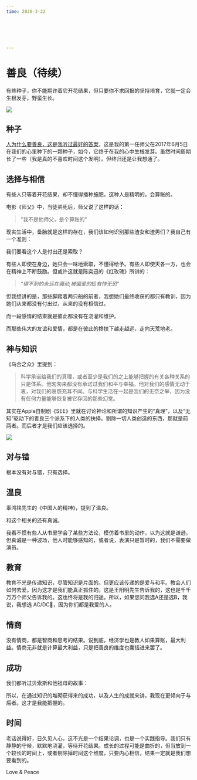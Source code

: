 ```yaml
---
time: 2020-3-22






---
```




# 善良（待续）

有些种子，你不能期许着它开花结果，但只要你不求回报的坚持培育，它就一定会生根发芽，野蛮生长。

![](https://tva1.sinaimg.cn/large/008eGmZEly1gos9ih6qhzj30u01400ww.jpg)



## 种子

[人为什么要善良，这是我听过最好的答案](https://mp.weixin.qq.com/s/vKS4xPjr9X0w_0XfDp0nYA)，这是我的第一任师父在2017年6月5日在我们的心里种下的一颗种子，如今，它终于在我的心中生根发芽。虽然时间周期长了一些（我是真的不喜欢时间这个发明）。但终归还是让我想通了。

## 选择与相信

有些人只等着开花结果，却不懂得播种施肥。这种人是精明的，会算账的。

电影《师父》中，当徒弟死后，师父说了这样的话：

> "我不是他师父，是个算账的"

现实生活中，备胎就是这样的存在，我们该如何识别那些渣女和渣男们？我自己有一个准则：

我们要看这个人是付出还是索取？

有些人即使在身边，她只会一味地索取，不懂得给予。有些人即使天各一方，也会在精神上不断鼓励。但或许这就是陈奕迅的《红玫瑰》所讲的：

> “*得不到的永远在骚动,被偏爱的*却*有恃无恐*”

但我想讲的是，那些脚踏着两只船的前者，我想她们最终收获的都只有教训，因为她们从来都没有付出过，从来的没有相信过。

而一段感情的结束就是彼此都没有在浇灌和维护。

而那些伟大的友谊和爱情，都是在彼此的搀扶下越走越远，走向天荒地老。



## 神与知识

《乌合之众》里提到：

>  科学承诺给我们的真理，或者至少是我们的之上能够把握的有关各种关系的只是体系。他匆匆来都没有承诺过我们和平与幸福。他对我们的感情无动于衷，对我们的哀怨充耳不闻。与科学生活在一起是我们的无奈之举，因为没有任何力量能够恢复被它存回的那些幻觉。

其实在Apple自制剧《SEE》里就在讨论神论和所谓的知识产生的“真理”，以及“无知”驱动下的善良三个派系下的人类的抉择。剔除一切人类创造的东西，那就是前两者。而后者才是我们应该选择的。

![](https://tva1.sinaimg.cn/large/008eGmZEly1gos9znmipoj30zk0k0q5t.jpg)

## 对与错

根本没有对与错，只有选择。

##  温良

辜鸿铭先生的《中国人的精神》，提到了温良。



和这个相关的还有真诚。

我看不惯有些人从书里学会了某些方法论，模仿着书里的动作，以为这就是谦逊。但真诚是一种波场，他人时能够感知的，或者说，表演只是暂时的，我们不需要做演员。

## 教育

教育不光是传递知识，尽管知识是片面的。但更应该传递的是爱与和平。教会人们如何去爱。因为这才是我们能真正抓住的。这是王阳明先生告诉我的，这也是千千万万个师父告诉我的。这也终将是我的归途。所以，如果您问我选A还是选B，我说，我想选 AC/DC🤘，因为你们都是我爱的人。

## 情商

没有情商，都是智商和思考的结果。说到底，经济学也是教人如果算账，最大利益。情商无非就是计算最大利益，只是把善良的维度也囊括进来罢了。

## 成功

我们都听过贝索斯和他祖母的故事：

> 

所以，在通过知识的堆砌获得来的成功，以及人生的成就来讲，我现在更倾向于与后者。这才是我能把握的。

## 时间

老话说得好，日久见人心，这不光是一个结果论调，也是一个实践指导。我们只有静静的守候，默默地浇灌，等待开花结果。成长的过程可能是曲折的，但当放到一个较长的时间上，或者剔除掉时间这个维度，只要内心相信，结果一定就是我们想要看到的。



Love & Peace

